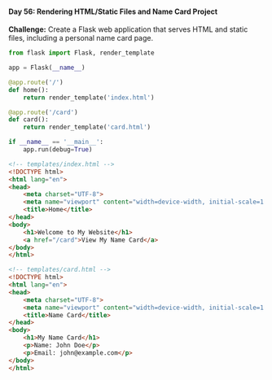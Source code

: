 #### Day 56: Rendering HTML/Static Files and Name Card Project
**Challenge:** Create a Flask web application that serves HTML and static files, including a personal name card page.

```python
from flask import Flask, render_template

app = Flask(__name__)

@app.route('/')
def home():
    return render_template('index.html')

@app.route('/card')
def card():
    return render_template('card.html')

if __name__ == '__main__':
    app.run(debug=True)
```

```html
<!-- templates/index.html -->
<!DOCTYPE html>
<html lang="en">
<head>
    <meta charset="UTF-8">
    <meta name="viewport" content="width=device-width, initial-scale=1.0">
    <title>Home</title>
</head>
<body>
    <h1>Welcome to My Website</h1>
    <a href="/card">View My Name Card</a>
</body>
</html>
```

```html
<!-- templates/card.html -->
<!DOCTYPE html>
<html lang="en">
<head>
    <meta charset="UTF-8">
    <meta name="viewport" content="width=device-width, initial-scale=1.0">
    <title>Name Card</title>
</head>
<body>
    <h1>My Name Card</h1>
    <p>Name: John Doe</p>
    <p>Email: john@example.com</p>
</body>
</html>
```


